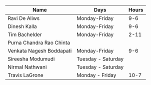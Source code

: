 
|Name|Days  |Hours  |
|--|--|--|
|Ravi De Aliws  | Monday-Friday | 9-6|
|Dinesh Kalla  | Monday-Friday |9-6  |
|Tim Bachelder  |Monday-Friday  |2-11 |
|Purna Chandra Rao Chinta  |  |  |
|Venkata Nagesh Boddapati  | Monday-Friday |9-6  |
|Sireesha Modumudi  |Tuesday - Saturday |  |
|Nirmal Nathwani  |Tuesday - Saturday  |  |
|Travis LaGrone  |Monday - Friday  |10-7 |



